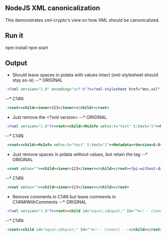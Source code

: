 ## NodeJS XML canonicalization
This demonstrates xml-crypto's view on how XML should be canonicalized. 

## Run it
npm install
npm start

## Output
* Should leave spaces in pidata with values intact (xml-stylesheet should stay as-is)
--* ORIGINAL 
`````xml
 <?xml version="1.0" encoding="utf-8"?><?xml-stylesheet href="doc.xsl"   type="text/xsl"?><root><child><inner>123</inner></child></root>
`````
--* C14N 
`````xml
 <root><child><inner>123</inner></child></root>
`````

* Just remove the <?xml version>
--* ORIGINAL 
`````xml
 <?xml version="1.0"?><root><child><MsInfo xmlns:t="test" t:test="1"><Metadata><Version>8.0</Version><CreationUTC>05/21/12 12:18:42</CreationUTC></Metadata></MsInfo></child></root>
`````
--* C14N
`````xml
 <root><child><MsInfo xmlns:t="test" t:test="1"><Metadata><Version>8.0</Version><CreationUTC>05/21/12 12:18:42</CreationUTC></Metadata></MsInfo></child></root>
`````

* Just remove spaces in pidata without values, but retain the tag
--* ORIGINAL 
`````xml
 <root xmlns=""><child><inner>123</inner></child></root><?pi-without-data ?><!-- one for the road -->
`````
--* C14N
`````xml
 <root xmlns=""><child><inner>123</inner></child></root>
`````

* Remove comments in C14N but leave comments in C14N#WithComments
--* ORIGINAL 
`````xml
 <?xml version="1.0"?><root><child id="&quot;id&quot;" Id=""><!-- Comment --></child></root>
`````
--* C14N
`````xml
 <root><child id="&quot;id&quot;" Id=""><!-- Comment --></child></root>
`````

